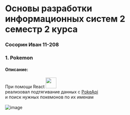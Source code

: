 # Основы разработки информационных систем 2 семестр 2 курса
### Сосорин Иван 11-208

### 1. Pokemon
#### Описание:
При помощи React <img width="35px" src="https://upload.wikimedia.org/wikipedia/commons/thumb/3/30/React_Logo_SVG.svg/1200px-React_Logo_SVG.svg.png"><br>реализовал подтягивание данных с <a href="https://pokeapi.co/">PokeApi</a><br/>
и поиск нужных покемонов по их именам<br/><br/>
![image](https://github.com/s1ches/ORIS2/assets/121990701/ecf4dd93-e346-489c-8723-46eb3f73a500)
